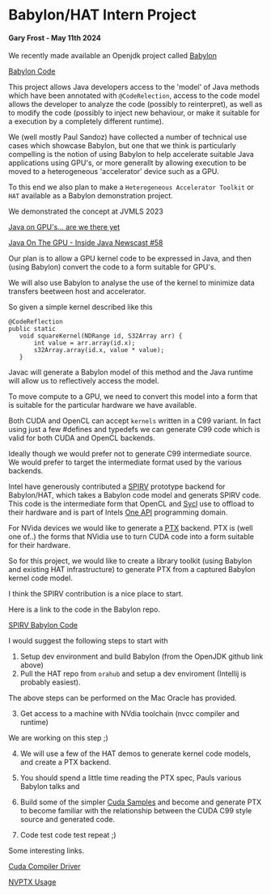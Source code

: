 
# Babylon/HAT Intern Project 
#### Gary Frost - May 11th 2024


We recently made available an Openjdk project called [Babylon](https://openjdk.org/projects/babylon)

[Babylon Code](https://github.com/openjdk/babylon)


This project allows Java developers access to the 'model' of Java methods which have been annotated with `@CodeRelection`, access to the code model allows the developer to analyze the code (possibly to reinterpret), as well as to modify the code (possibly to inject new behaviour, or make it suitable for a execution by a completely different runtime). 

We (well mostly Paul Sandoz) have collected a number of technical use cases which showcase Babylon, but one that we think is particularly compelling is the notion of using Babylon to help accelerate suitable Java applications using GPU's, or more generallt by allowing execution to be moved to a heterogeneous 'accelerator' device such as a GPU.

To this end we also plan to make a `Heterogeneous Accelerator Toolkit` or `HAT` available as a Babylon demonstration project. 

We demonstrated the concept at JVMLS 2023   

[Java on GPU's... are we there yet](https://www.youtube.com/watch?v=lbKBu3lTftc)

[Java On The GPU - Inside Java Newscast #58](https://www.youtube.com/watch?v=q8pxRkdKeR0)

Our plan is to allow a GPU kernel code to be expressed in Java, and then (using Babylon) convert the code to a form suitable for GPU's. 

We will also use Babylon to analyse the use of the kernel to minimize data transfers beetween host and accelerator. 

So given a simple kernel described like this
 
```
@CodeReflection 
public static 
   void squareKernel(NDRange id, S32Array arr) {
       int value = arr.array(id.x);
       s32Array.array(id.x, value * value);
   }
```

Javac will generate a Babylon model of this method and the Java runtime will allow us to reflectively access the model. 

To move compute to a GPU, we need to convert this model into a form that is suitable for the particular hardware we have available. 

Both CUDA and OpenCL can accept `kernels` written in a C99 variant.  In fact using just a few #defines  and typedefs we can generate C99 code which is valid for both CUDA and OpenCL backends.   

Ideally though we would prefer not to generate C99 intermediate source.  We would prefer to target the intermediate format used by the various backends. 

Intel have generously contributed a [SPIRV](https://www.khronos.org/spir/) prototype backend for Babylon/HAT, which takes a Babylon code model and generats SPIRV code. This code is the intermediate form that  OpenCL and [Sycl](https://www.intel.com/content/www/us/en/developer/tools/oneapi/data-parallel-c-plus-plus.html#gs.97r3zh) use to offload to their hardware and is part of Intels [One API](https://www.intel.com/content/www/us/en/developer/tools/oneapi/overview.html#gs.97r51v) programming domain.
 
For NVida devices we would like to generate a [PTX](https://docs.nvidia.com/cuda/parallel-thread-execution/index.html) backend. PTX is (well one of..) the forms that NVidia use to turn CUDA code into a form suitable for their hardware.

So for this project, we would like to create a library toolkit (using Babylon and existing HAT infrastructure) to generate PTX from a captured Babylon kernel code model.

I think the SPIRV contribution is a nice place to start.  

Here is a link to the code in the Babylon repo. 

[SPIRV Babylon Code](https://github.com/openjdk/babylon/tree/code-reflection/cr-examples/spirv)

I would suggest the following steps to start with 

1) Setup dev environment and build Babylon (from the OpenJDK github link above)
2) Pull the HAT repo from `orahub` and setup a dev enviroment (Intellij is probably easiest).

The above steps can be performed on the Mac Oracle has provided. 

3) Get access to a machine with NVdia toolchain (nvcc compiler and runtime)

We are working on this step ;)

4) We will use a few of the HAT demos to generate kernel code models, and create a PTX backend.

5) You should spend a little time reading the PTX spec, Pauls various Babylon talks and  

6) Build some of the simpler [Cuda Samples](https://github.com/NVIDIA/cuda-samples/) and become and generate PTX to become familiar with the relationship between the CUDA C99 style source and generated code. 

7) Code test code test repeat ;)    


Some interesting links. 

[Cuda Compiler Driver](https://docs.nvidia.com/cuda/cuda-compiler-driver-nvcc/index.html#virtual-architectures)

[NVPTX Usage](https://llvm.org/docs/NVPTXUsage.html)



